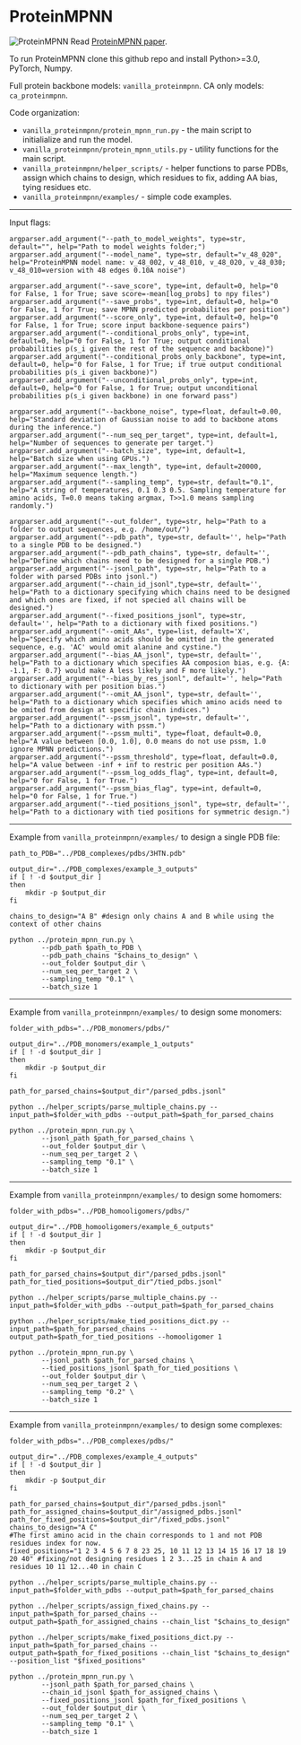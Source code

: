 # ProteinMPNN
![ProteinMPNN](https://docs.google.com/drawings/d/e/2PACX-1vTtnMBDOq8TpHIctUfGN8Vl32x5ISNcPKlxjcQJF2q70PlaH2uFlj2Ac4s3khnZqG1YxppdMr0iTyk-/pub?w=889&h=358)
Read [ProteinMPNN paper](https://www.biorxiv.org/content/10.1101/2022.06.03.494563v1).

To run ProteinMPNN clone this github repo and install Python>=3.0, PyTorch, Numpy. 

Full protein backbone models: `vanilla_proteinmpnn`.
CA only models: `ca_proteinmpnn`.

Code organization:
* `vanilla_proteinmpnn/protein_mpnn_run.py` - the main script to initialialize and run the model.
* `vanilla_proteinmpnn/protein_mpnn_utils.py` - utility functions for the main script.
* `vanilla_proteinmpnn/helper_scripts/` - helper functions to parse PDBs, assign which chains to design, which residues to fix, adding AA bias, tying residues etc.
* `vanilla_proteinmpnn/examples/` - simple code examples.
-----------------------------------------------------------------------------------------------------
Input flags:
```
argparser.add_argument("--path_to_model_weights", type=str, default="", help="Path to model weights folder;")
argparser.add_argument("--model_name", type=str, default="v_48_020", help="ProteinMPNN model name: v_48_002, v_48_010, v_48_020, v_48_030; v_48_010=version with 48 edges 0.10A noise")

argparser.add_argument("--save_score", type=int, default=0, help="0 for False, 1 for True; save score=-mean[log_probs] to npy files")
argparser.add_argument("--save_probs", type=int, default=0, help="0 for False, 1 for True; save MPNN predicted probabilites per position")
argparser.add_argument("--score_only", type=int, default=0, help="0 for False, 1 for True; score input backbone-sequence pairs")
argparser.add_argument("--conditional_probs_only", type=int, default=0, help="0 for False, 1 for True; output conditional probabilities p(s_i given the rest of the sequence and backbone)")
argparser.add_argument("--conditional_probs_only_backbone", type=int, default=0, help="0 for False, 1 for True; if true output conditional probabilities p(s_i given backbone)")
argparser.add_argument("--unconditional_probs_only", type=int, default=0, help="0 for False, 1 for True; output unconditional probabilities p(s_i given backbone) in one forward pass")

argparser.add_argument("--backbone_noise", type=float, default=0.00, help="Standard deviation of Gaussian noise to add to backbone atoms during the inference.")
argparser.add_argument("--num_seq_per_target", type=int, default=1, help="Number of sequences to generate per target.")
argparser.add_argument("--batch_size", type=int, default=1, help="Batch size when using GPUs.")
argparser.add_argument("--max_length", type=int, default=20000, help="Maximum sequence length.")
argparser.add_argument("--sampling_temp", type=str, default="0.1", help="A string of temperatures, 0.1 0.3 0.5. Sampling temperature for amino acids, T=0.0 means taking argmax, T>>1.0 means sampling randomly.")

argparser.add_argument("--out_folder", type=str, help="Path to a folder to output sequences, e.g. /home/out/")
argparser.add_argument("--pdb_path", type=str, default='', help="Path to a single PDB to be designed.")
argparser.add_argument("--pdb_path_chains", type=str, default='', help="Define which chains need to be designed for a single PDB.")
argparser.add_argument("--jsonl_path", type=str, help="Path to a folder with parsed PDBs into jsonl.")
argparser.add_argument("--chain_id_jsonl",type=str, default='', help="Path to a dictionary specifying which chains need to be designed and which ones are fixed, if not specied all chains will be designed.")
argparser.add_argument("--fixed_positions_jsonl", type=str, default='', help="Path to a dictionary with fixed positions.")
argparser.add_argument("--omit_AAs", type=list, default='X', help="Specify which amino acids should be omitted in the generated sequence, e.g. 'AC' would omit alanine and cystine.")
argparser.add_argument("--bias_AA_jsonl", type=str, default='', help="Path to a dictionary which specifies AA composion bias, e.g. {A: -1.1, F: 0.7} would make A less likely and F more likely.")
argparser.add_argument("--bias_by_res_jsonl", default='', help="Path to dictionary with per position bias.")
argparser.add_argument("--omit_AA_jsonl", type=str, default='', help="Path to a dictionary which specifies which amino acids need to be omited from design at specific chain indices.")
argparser.add_argument("--pssm_jsonl", type=str, default='', help="Path to a dictionary with pssm.")
argparser.add_argument("--pssm_multi", type=float, default=0.0, help="A value between [0.0, 1.0], 0.0 means do not use pssm, 1.0 ignore MPNN predictions.")
argparser.add_argument("--pssm_threshold", type=float, default=0.0, help="A value between -inf + inf to restric per position AAs.")
argparser.add_argument("--pssm_log_odds_flag", type=int, default=0, help="0 for False, 1 for True.")
argparser.add_argument("--pssm_bias_flag", type=int, default=0, help="0 for False, 1 for True.")
argparser.add_argument("--tied_positions_jsonl", type=str, default='', help="Path to a dictionary with tied positions for symmetric design.")
```
-----------------------------------------------------------------------------------------------------
Example from `vanilla_proteinmpnn/examples/` to design a single PDB file:
```
path_to_PDB="../PDB_complexes/pdbs/3HTN.pdb"

output_dir="../PDB_complexes/example_3_outputs"
if [ ! -d $output_dir ]
then
    mkdir -p $output_dir
fi

chains_to_design="A B" #design only chains A and B while using the context of other chains

python ../protein_mpnn_run.py \
        --pdb_path $path_to_PDB \
        --pdb_path_chains "$chains_to_design" \
        --out_folder $output_dir \
        --num_seq_per_target 2 \
        --sampling_temp "0.1" \
        --batch_size 1
```
-----------------------------------------------------------------------------------------------------
Example from `vanilla_proteinmpnn/examples/` to design some monomers:
```
folder_with_pdbs="../PDB_monomers/pdbs/"

output_dir="../PDB_monomers/example_1_outputs"
if [ ! -d $output_dir ]
then
    mkdir -p $output_dir
fi

path_for_parsed_chains=$output_dir"/parsed_pdbs.jsonl"

python ../helper_scripts/parse_multiple_chains.py --input_path=$folder_with_pdbs --output_path=$path_for_parsed_chains

python ../protein_mpnn_run.py \
        --jsonl_path $path_for_parsed_chains \
        --out_folder $output_dir \
        --num_seq_per_target 2 \
        --sampling_temp "0.1" \
        --batch_size 1
```
-----------------------------------------------------------------------------------------------------
Example from `vanilla_proteinmpnn/examples/` to design some homomers:
```
folder_with_pdbs="../PDB_homooligomers/pdbs/"

output_dir="../PDB_homooligomers/example_6_outputs"
if [ ! -d $output_dir ]
then
    mkdir -p $output_dir
fi

path_for_parsed_chains=$output_dir"/parsed_pdbs.jsonl"
path_for_tied_positions=$output_dir"/tied_pdbs.jsonl"

python ../helper_scripts/parse_multiple_chains.py --input_path=$folder_with_pdbs --output_path=$path_for_parsed_chains

python ../helper_scripts/make_tied_positions_dict.py --input_path=$path_for_parsed_chains --output_path=$path_for_tied_positions --homooligomer 1

python ../protein_mpnn_run.py \
        --jsonl_path $path_for_parsed_chains \
        --tied_positions_jsonl $path_for_tied_positions \
        --out_folder $output_dir \
        --num_seq_per_target 2 \
        --sampling_temp "0.2" \
        --batch_size 1
```
-----------------------------------------------------------------------------------------------------
Example from `vanilla_proteinmpnn/examples/` to design some complexes:
```
folder_with_pdbs="../PDB_complexes/pdbs/"

output_dir="../PDB_complexes/example_4_outputs"
if [ ! -d $output_dir ]
then
    mkdir -p $output_dir
fi

path_for_parsed_chains=$output_dir"/parsed_pdbs.jsonl"
path_for_assigned_chains=$output_dir"/assigned_pdbs.jsonl"
path_for_fixed_positions=$output_dir"/fixed_pdbs.jsonl"
chains_to_design="A C"
#The first amino acid in the chain corresponds to 1 and not PDB residues index for now.
fixed_positions="1 2 3 4 5 6 7 8 23 25, 10 11 12 13 14 15 16 17 18 19 20 40" #fixing/not designing residues 1 2 3...25 in chain A and residues 10 11 12...40 in chain C

python ../helper_scripts/parse_multiple_chains.py --input_path=$folder_with_pdbs --output_path=$path_for_parsed_chains

python ../helper_scripts/assign_fixed_chains.py --input_path=$path_for_parsed_chains --output_path=$path_for_assigned_chains --chain_list "$chains_to_design"

python ../helper_scripts/make_fixed_positions_dict.py --input_path=$path_for_parsed_chains --output_path=$path_for_fixed_positions --chain_list "$chains_to_design" --position_list "$fixed_positions"

python ../protein_mpnn_run.py \
        --jsonl_path $path_for_parsed_chains \
        --chain_id_jsonl $path_for_assigned_chains \
        --fixed_positions_jsonl $path_for_fixed_positions \
        --out_folder $output_dir \
        --num_seq_per_target 2 \
        --sampling_temp "0.1" \
        --batch_size 1
```

